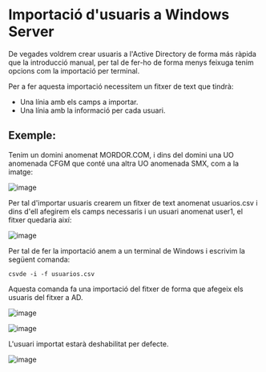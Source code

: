 # Importació d'usuaris a Windows Server

De vegades voldrem crear usuaris a l'Active Directory de forma más ràpida que la introducció manual, per tal de fer-ho de forma menys feixuga tenim opcions com la importació per terminal.

Per a fer aquesta importació necessitem un fitxer de text que tindrà:
- Una línia amb els camps a importar.
- Una línia amb la informació per cada usuari.

## Exemple:

Tenim un domini anomenat MORDOR.COM, i dins del domini una UO anomenada CFGM que conté una altra UO anomenada SMX, com a la imatge:

![image](https://github.com/user-attachments/assets/9837b63d-f2c8-4b1c-aed6-1cdcaafe5029)

Per tal d'importar usuaris crearem un fitxer de text anomenat usuarios.csv i dins d'ell afegirem els camps necessaris i un usuari anomenat user1, el fitxer quedaria així:

![image](https://github.com/user-attachments/assets/175f210b-1d53-436b-8d21-baf10d8f601d)

Per tal de fer la importació anem a un terminal de Windows i escrivim la següent comanda:

```
csvde -i -f usuarios.csv
```

Aquesta comanda fa una importació del fitxer de forma que afegeix els usuaris del fitxer a AD.

![image](https://github.com/user-attachments/assets/da116757-3a7e-4f28-9f66-835bfc79ea83)

![image](https://github.com/user-attachments/assets/3b5139c5-97cf-4111-97e9-1ef9590a1bc9)

L'usuari importat estarà deshabilitat per defecte.

![image](https://github.com/user-attachments/assets/28da0e98-a5bb-469f-ac5f-671802a5d03d)
